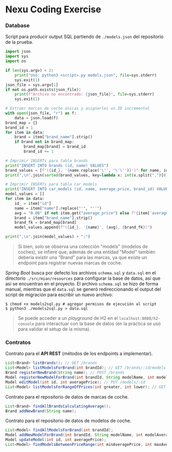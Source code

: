 # Nexu Coding Exercise

### Database

Script para producir output SQL partiendo de `./models.json` del repositorio de la prueba.

~~~python
import json
import sys
import os

if len(sys.argv) < 2:
    print("Uso: python3 <script>.py models.json", file=sys.stderr)
    sys.exit(1)
json_file = sys.argv[1]
if not os.path.exists(json_file):
    print(f"Archivo no encontrado: {json_file}", file=sys.stderr)
    sys.exit(1)

# Extraer marcas de coche únicas y asignarles un ID incremental
with open(json_file, "r") as f:
    data = json.load(f)
brand_map = {}
brand_id = 1
for item in data:
    brand = item["brand_name"].strip()
    if brand not in brand_map:
        brand_map[brand] = brand_id
        brand_id += 1

# Imprimir INSERTs para tabla brands
print("INSERT INTO brands (id, name) VALUES")
brand_values = [f"({id_}, '{name.replace('\'', '\'\'')}')" for name, id_ in brand_map.items()]
print(",\n".join(sorted(brand_values, key=lambda x: int(x.split(",")[0][1:]))) + ";\n")

# Imprimir INSERTs para tabla car_models
print("INSERT INTO car_models (id, name, average_price, brand_id) VALUES")
model_values = []
for item in data:
    id_ = item["id"]
    name = item["name"].replace("'", "''")
    avg = "0.00" if not item.get("average_price") else f"{item['average_price']:.2f}"
    brand = item["brand_name"].strip()
    brand_fk = brand_map[brand]
    model_values.append(f"({id_}, '{name}', {avg}, {brand_fk})")

print(",\n".join(model_values) + ";")
~~~

> Si bien, solo se observa una colección "models" (modelos de coches), se infiere que, 
> además de una entidad "Model" también debería existir una "Brand" para las marcas, ya
> que existe un endpoint para registrar nuevas marcas de coche.

_Spring Boot_ busca por defecto los archivos `schema.sql` y `data.sql` en el
directorio `./src/mian/resources` para configurar la base de datos, así que así se encuentran
en el proyecto. El archivo `schema.sql` se hizo de forma manual, mientras que el `data.sql` se
generó redireccionando el output del script de migración para escribir un nuevo archivo:

~~~
$ chmod +x models2sql.py # agregar permisos de ejecución al script
$ python3 ./models2sql.py > data.sql
~~~

> Se puede acceder a un _playground_ de H2 en el `localhost:8080/h2-console` para interactuar
> con la base de datos (en la práctica se usó para validar el setup de la misma).

### Contratos

Contrato para el __API REST__ (métodos de los endpoints a implementar).

~~~java
List<Brand> listBrands(); // GET /brands
List<Model> listModelsForBrand(int brandId); // GET /brands/:id/models
Brand registerNewBrand(String name); // POST /brands
Model registerNewModelForBrand(int brandId, String modelName, int modelAveragePrice); // POST /brands/:id/models
Model editModel(int id, int averagePrice); // PUT /models/:id
List<Model> listModelsForRangeOfPrices(int greater, int lower); // GET /models?greater=&lower=
~~~

Contrato para el repositorio de datos de marcas de coche.

~~~java
List<Brand> findAllBrandsCalculatingAverage();
Brand addNewBrand(String name);
~~~

Contrato para el repositorio de datos de modelos de coche.

~~~java
List<Model> findAllModelsForBrand(int brandId);
Model addNewModelForBrand(int brandId, String modelName, int modelAveragePrice);
Model updateModel(int id, int averagePrice);
List<Model> findModelsBetweenPriceRange(int minAveragePrice, int maxAveragePrice);
~~~
